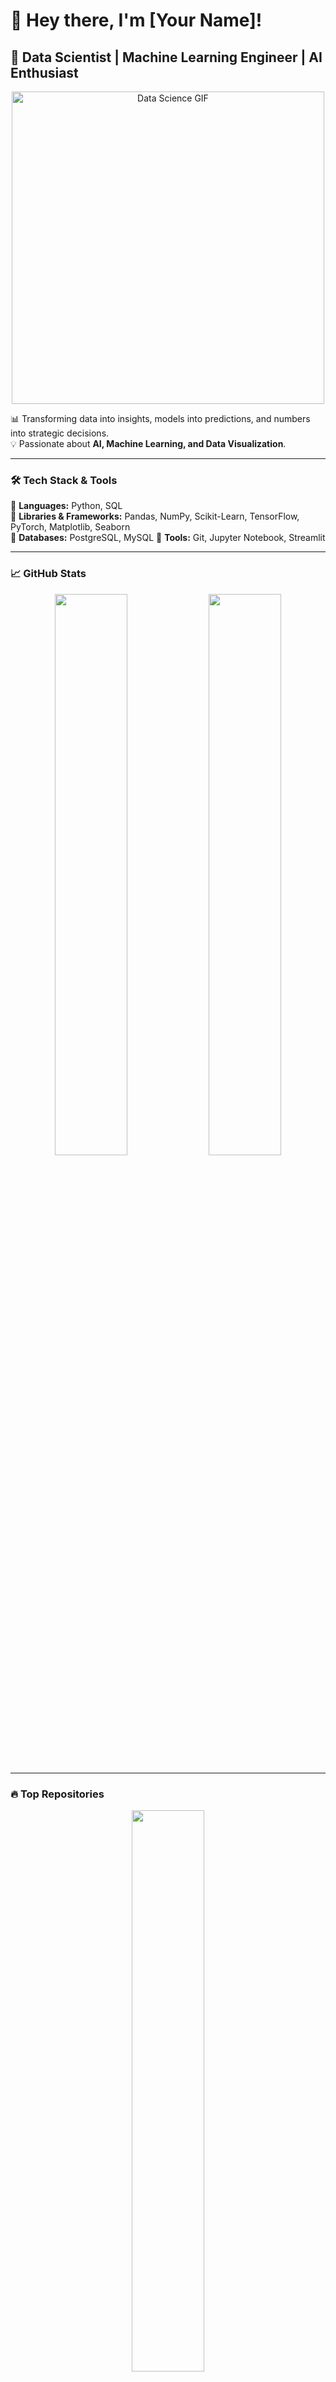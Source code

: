# 👋 Hey there, I'm [Your Name]!  

## 🚀 Data Scientist | Machine Learning Engineer | AI Enthusiast  

<p align="center">
  <img src="https://media4.giphy.com/media/v1.Y2lkPTc5MGI3NjExcGN5cjh0MGtob2h6a2JudXUwanlvdDZsdTExeW9sMjlxYTNkdmw3NyZlcD12MV9pbnRlcm5hbF9naWZfYnlfaWQmY3Q9Zw/KX5nwoDX97AtPvKBF6/giphy.gif" 
       alt="Data Science GIF" width="500px">
</p>



📊 Transforming data into insights, models into predictions, and numbers into strategic decisions.  
💡 Passionate about **AI, Machine Learning, and Data Visualization**.  

---

### 🛠 **Tech Stack & Tools**  
📌 **Languages:** Python, SQL  
📌 **Libraries & Frameworks:** Pandas, NumPy, Scikit-Learn, TensorFlow, PyTorch, Matplotlib, Seaborn  
📌 **Databases:** PostgreSQL, MySQL 
📌 **Tools:** Git, Jupyter Notebook, Streamlit  

---

### 📈 **GitHub Stats**
<p align="center">
  <img src="https://github-readme-stats.vercel.app/api?username=YourGitHubUsername&show_icons=true&theme=radical&hide_border=true" width="48%">
  <img src="https://github-readme-streak-stats.herokuapp.com/?user=YourGitHubUsername&theme=radical&hide_border=true" width="48%">
</p>

---

### 🔥 **Top Repositories**
<p align="center">
  <img src="https://github-readme-stats.vercel.app/api/top-langs/?username=YourGitHubUsername&layout=compact&theme=radical&hide_border=true" width="48%">
</p>

---

### 📂 **Highlighted Projects**
🌟 **[Project 1 - Customer Churn Prediction](#)** → A classification model to predict customer retention in the banking sector.  
🌟 **[Project 2 - Sales Analysis](#)** → Data exploration and customer segmentation for marketing optimization.  
🌟 **[Project 3 - Fraud Detection](#)** → Implementing ML algorithms to detect fraudulent transactions.  

📍 *Find more projects on my [GitHub](https://github.com/YourGitHubUsername)*  

---

### 🌍 **Let's Connect**
📧 **Email:** [youremail@example.com](mailto:youremail@example.com)  
🔗 **LinkedIn:** [linkedin.com/in/yourusername](https://linkedin.com/in/yourusername)  
🐦 **Twitter/X:** [@yourusername](https://twitter.com/yourusername)  

---

✨ _"Data tells stories, we just need to listen."_  
